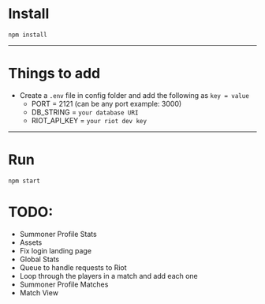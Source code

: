 # Install

`npm install`

---

# Things to add

- Create a `.env` file in config folder and add the following as `key = value`
  - PORT = 2121 (can be any port example: 3000)
  - DB_STRING = `your database URI`
  - RIOT_API_KEY = `your riot dev key`

---

# Run


`npm start`


# TODO:
- Summoner Profile Stats
- Assets
- Fix login landing page
- Global Stats
- Queue to handle requests to Riot
- Loop through the players in a match and add each one
- Summoner Profile Matches
- Match View